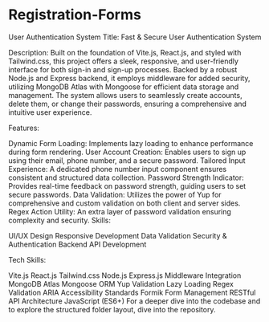 # Registration-Forms


User Authentication System
Title: Fast & Secure User Authentication System

Description:
Built on the foundation of Vite.js, React.js, and styled with Tailwind.css, this project offers a sleek, responsive,
and user-friendly interface for both sign-in and sign-up processes. 
Backed by a robust Node.js and Express backend, it employs middleware for added security, 
utilizing MongoDB Atlas with Mongoose for efficient data storage and management.
The system allows users to seamlessly create accounts, delete them, or change their passwords, ensuring a comprehensive and intuitive user experience.

Features:

Dynamic Form Loading: Implements lazy loading to enhance performance during form rendering.
User Account Creation: Enables users to sign up using their email, phone number, and a secure password.
Tailored Input Experience: A dedicated phone number input component ensures consistent and structured data collection.
Password Strength Indicator: Provides real-time feedback on password strength, guiding users to set secure passwords.
Data Validation: Utilizes the power of Yup for comprehensive and custom validation on both client and server sides.
Regex Action Utility: An extra layer of password validation ensuring complexity and security.
Skills:

UI/UX Design
Responsive Development
Data Validation
Security & Authentication
Backend API Development


Tech Skills:

Vite.js
React.js
Tailwind.css
Node.js
Express.js
Middleware Integration
MongoDB Atlas
Mongoose ORM
Yup Validation
Lazy Loading
Regex Validation
ARIA Accessibility Standards
Formik Form Management
RESTful API Architecture
JavaScript (ES6+)
For a deeper dive into the codebase and to explore the structured folder layout, dive into the repository.
